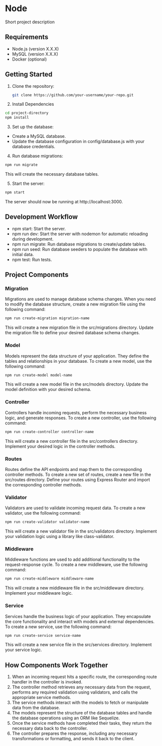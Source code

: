 # Node

Short project description

## Requirements

- Node.js (version X.X.X)
- MySQL (version X.X.X)
- Docker (optional)

## Getting Started

1. Clone the repository:

   ```bash
   git clone https://github.com/your-username/your-repo.git
   ```

2. Install Dependencies

```bash
cd project-directory
npm install
```

3. Set up the database:

- Create a MySQL database.
- Update the database configuration in config/database.js with your database credentials.

4. Run database migrations:

```bash
npm run migrate
```

This will create the necessary database tables.

5. Start the server:

```bash
npm start

```

The server should now be running at http://localhost:3000.

## Development Workflow

- npm start: Start the server.
- npm run dev: Start the server with nodemon for automatic reloading during development.
- npm run migrate: Run database migrations to create/update tables.
- npm run seed: Run database seeders to populate the database with initial data.
- npm test: Run tests.

## Project Components

### Migration

Migrations are used to manage database schema changes. When you need to modify the database structure, create a new migration file using the following command:

```bash
npm run create-migration migration-name

```

This will create a new migration file in the src/migrations directory. Update the migration file to define your desired database schema changes.

### Model

Models represent the data structure of your application. They define the tables and relationships in your database. To create a new model, use the following command:

```bash
npm run create-model model-name

```

This will create a new model file in the src/models directory. Update the model definition with your desired schema.

### Controller

Controllers handle incoming requests, perform the necessary business logic, and generate responses. To create a new controller, use the following command:

```bash
npm run create-controller controller-name
```

This will create a new controller file in the src/controllers directory. Implement your desired logic in the controller methods.

### Routes

Routes define the API endpoints and map them to the corresponding controller methods. To create a new set of routes, create a new file in the src/routes directory. Define your routes using Express Router and import the corresponding controller methods.

### Validator

Validators are used to validate incoming request data. To create a new validator, use the following command:

```bash
npm run create-validator validator-name

```

This will create a new validator file in the src/validators directory. Implement your validation logic using a library like class-validator.

### Middleware

Middleware functions are used to add additional functionality to the request-response cycle. To create a new middleware, use the following command:

```bash
npm run create-middleware middleware-name

```

This will create a new middleware file in the src/middleware directory. Implement your middleware logic.

### Service

Services handle the business logic of your application. They encapsulate the core functionality and interact with models and external dependencies. To create a new service, use the following command:

```bash
npm run create-service service-name

```

This will create a new service file in the src/services directory. Implement your service logic.

## How Components Work Together

1. When an incoming request hits a specific route, the corresponding route handler in the controller is invoked.
2. The controller method retrieves any necessary data from the request, performs any required validation using validators, and calls the appropriate service methods.
3. The service methods interact with the models to fetch or manipulate data from the database.
4. The models represent the structure of the database tables and handle the database operations using an ORM like Sequelize.
5. Once the service methods have completed their tasks, they return the necessary data back to the controller.
6. The controller prepares the response, including any necessary transformations or formatting, and sends it back to the client.
